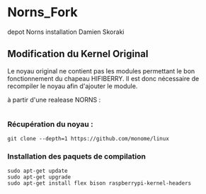 # Norns_Fork
depot Norns installation Damien Skoraki
## Modification du Kernel Original
Le noyau original ne contient pas les modules permettant le bon fonctionnement du chapeau HIFIBERRY.
Il est donc nécessaire de recompiler le noyau afin d'ajouter le module.

à partir d'une realease NORNS :
```

```

### Récupération du noyau :

```
git clone --depth=1 https://github.com/monome/linux
```

### Installation des paquets de compilation 
```
sudo apt-get update
sudo apt-get upgrade
sudo apt-get install flex bison raspberrypi-kernel-headers
```
